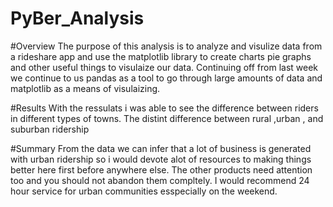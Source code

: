 # PyBer_Analysis
#Overview
The purpose of this analysis is to analyze and visulize data from a rideshare app and use the matplotlib library
to create charts pie graphs and other useful things to visulaize our data. Continuing off from last 
week we continue to us pandas as a tool to go through large amounts of data and matplotlib as a means of visulaizing.


#Results
With the ressulats i was able to see the difference between riders in different types of towns. The distint difference
between rural ,urban , and suburban ridership

#Summary
From the data we can infer that a lot of business is generated with urban ridership so i would devote alot of resources to making things better
here first before anywhere else. The other products need attention too and you should not abandon them compltely.
I would recommend 24 hour service for urban communities esspecially on the weekend.
